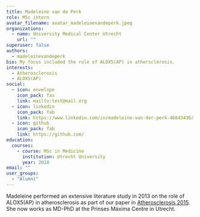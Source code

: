 ```yaml
---
title: Madeleine van de Perk
role: MSc intern
avatar_filename: avatar_madeleinevandeperk.jpeg
organizations:
  - name: University Medical Center Utrecht
    url: ""
superuser: false
authors:
  - madeleinevandeperk
bio: My focus included the role of ALOX5(AP) in athersclerosis.
interests:
  - Atherosclerosis
  - ALOX5(AP)
social:
  - icon: envelope
    icon_pack: fas
    link: mailto:test@mail.org
  - icon: linkedin
    icon_pack: fab
    link: https://www.linkedin.com/in/madeleine-van-der-perk-46643436/
  - icon: github
    icon_pack: fab
    link: https://github.com/
education:
  courses:
    - course: MSc in Medicine
      institution: Utrecht University
      year: 2018
email: ""
user_groups:
  - "Alumni"
---
```

Madeleine performed an extensive literature study in 2013 on the role of ALOX5(AP) in atherosclerosis as part of our paper in [Atherosclerosis 2015](http://dx.doi.org/10.1016/j.atherosclerosis.2015.01.018). She now works as MD-PhD at the Prinses Máxima Centre in Utrecht.
